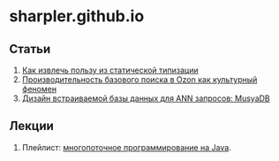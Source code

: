 # sharpler.github.io

## Статьи

1. [Как извлечь пользу из статической типизации](https://habr.com/ru/articles/550958/)
2. [Производительность базового поиска в Ozon как культурный феномен](https://habr.com/ru/companies/ozontech/articles/777570/)
3. [Дизайн встраиваемой базы данных для ANN запросов: MusyaDB](https://habr.com/ru/articles/832016/)


## Лекции

1. Плейлист: [многопоточное программирование на Java](https://www.youtube.com/playlist?list=PLi_TaPXkyFiyPHySWGs4yJukd8Q_pI9uq).